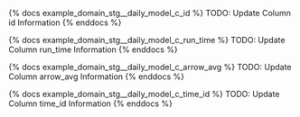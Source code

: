 
{% docs example_domain_stg__daily_model_c_id %}
TODO: Update Column id Information
{% enddocs %}

{% docs example_domain_stg__daily_model_c_run_time %}
TODO: Update Column run_time Information
{% enddocs %}

{% docs example_domain_stg__daily_model_c_arrow_avg %}
TODO: Update Column arrow_avg Information
{% enddocs %}

{% docs example_domain_stg__daily_model_c_time_id %}
TODO: Update Column time_id Information
{% enddocs %}
